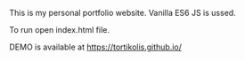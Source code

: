 This is my personal portfolio website.
Vanilla ES6 JS is ussed.

To run open index.html file.

DEMO is available at https://tortikolis.github.io/